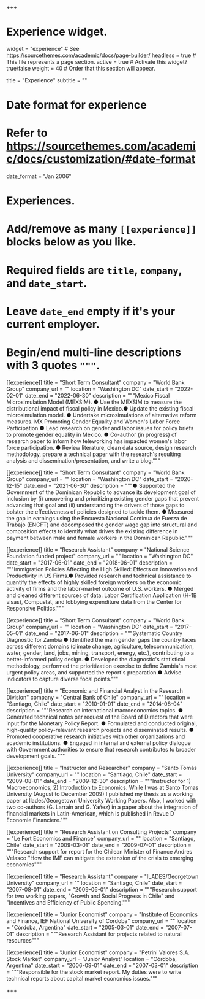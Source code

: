 +++
# Experience widget.
widget = "experience"  # See https://sourcethemes.com/academic/docs/page-builder/
headless = true  # This file represents a page section.
active = true  # Activate this widget? true/false
weight = 40  # Order that this section will appear.

title = "Experience"
subtitle = ""

# Date format for experience
#   Refer to https://sourcethemes.com/academic/docs/customization/#date-format
date_format = "Jan 2006"

# Experiences.
#   Add/remove as many `[[experience]]` blocks below as you like.
#   Required fields are `title`, `company`, and `date_start`.
#   Leave `date_end` empty if it's your current employer.
#   Begin/end multi-line descriptions with 3 quotes `"""`.


[[experience]]
  title = "Short Term Consultant"
  company = "World Bank Group"
  company_url = ""
  location = "Washington DC"
  date_start = "2022-02-01"
  date_end = "2022-06-30"
  description = """Mexico Fiscal Microsimulation Model (MEXSIM). ●	Use the MEXSIM to measure the distributional impact of fiscal policy in Mexico.●	Update the existing fiscal microsimulation model. ●	Undertake microsimulations of alternative reform measures.                                                                 MX Promoting Gender Equality and Women's Labor Force Participation  ●	Lead research on gender and labor issues for policy briefs to promote gender equality in Mexico. ●	Co-author (in progress) of research paper to inform how teleworking has impacted women's labor force participation. ●	Review literature, clean data source, design research methodology, prepare a technical paper with the research's resulting analysis and dissemination/presentation, and write a blog."""

[[experience]]
  title = "Short Term Consultant"
  company = "World Bank Group"
  company_url = ""
  location = "Washington DC"
  date_start = "2020-12-15"
  date_end = "2021-06-30"
  description = """●	Supported the Government of the Dominican Republic to advance its development goal of inclusion by (i) uncovering and prioritizing existing gender gaps that prevent advancing that goal and (ii) understanding the drivers of those gaps to bolster the effectiveness of policies designed to tackle them. ●	Measured the gap in earnings using the Encuesta Nacional Continua de Fuerza de Trabajo (ENCFT) and decomposed the gender wage gap into structural and composition effects to identify what drives the existing difference in payment between male and female workers in the Dominican Republic."""

[[experience]]
  title = "Research Assistant"
  company = "National Science Foundation funded project"
  company_url = ""
  location = "Washington DC"
  date_start = "2017-06-01"
  date_end = "2018-06-01"
  description = """Immigration Policies Affecting the High Skilled: Effects on Innovation and Productivity in US Firms.●	Provided research and technical assistance to quantify the effects of highly skilled foreign workers on the economic activity of firms and the labor-market outcome of U.S. workers. ●	Merged and cleaned different sources of data: Labor Certification Application (H-1B visas), Compustat, and lobbying expenditure data from the Center for Responsive Politics."""

[[experience]]
  title = "Short Term Consultant"
  company = "World Bank Group"
  company_url = ""
  location = "Washington DC"
  date_start = "2017-05-01"
  date_end = "2017-06-01"
  description = """Systematic Country Diagnostic for Zambia ●	Identified the main gender gaps the country faces across different domains (climate change, agriculture, telecommunication, water, gender, land, jobs, mining, transport, energy, etc.), contributing to a better-informed policy design. ●	Developed the diagnostic's statistical methodology, performed the prioritization exercise to define Zambia's most urgent policy areas, and supported the report's preparation.●	Advise indicators to capture diverse focal points."""

[[experience]]
  title = "Economic and Financial Analyst in the Research Division"
  company = "Central Bank of Chile"
  company_url = ""
  location = "Santiago, Chile"
  date_start = "2010-01-01"
  date_end = "2014-08-04"
  description = """Research on international macroeconomics topics. ●	Generated technical notes per request of the Board of Directors that were input for the Monetary Policy Report. ●	Formulated and conducted original, high-quality policy-relevant research projects and disseminated results. ●	Promoted cooperative research initiatives with other organizations and academic institutions. ●	Engaged in internal and external policy dialogue with Government authorities to ensure that research contributes to broader development goals. """
  
  [[experience]]
  title = "Instructor and Researcher"
  company = "Santo Tomás University"
  company_url = ""
  location = "Santiago, Chile"
  date_start = "2009-08-01"
  date_end = "2009-12-30"
  description = """Instructor for 1) Macroeconomics, 2) Introduction to Economics. While I was at Santo Tomas University (August to December
2009) I published my thesis as a working paper at Ilades/Georgetown University Working Papers. Also, I worked with two co-authors (G. Larrain and G. Yañez) in a
paper about the integration of financial markets in Latin-American, which is published in Revue D Economie Financiere."""
  
  
  
  [[experience]]
  title = "Research Assistant on Consulting Projects"
  company = "Le Fort Economics and Finance"
  company_url = ""
  location = "Santiago, Chile"
  date_start = "2009-03-01"
  date_end = "2009-07-01"
  description = """Research support for report for the Chilean Minister of Finance Andres Velasco "How the IMF can mitigate the extension of the crisis to emerging economies"""
  
   [[experience]]
  title = "Research Assistant"
  company = "ILADES/Georgetown University"
  company_url = ""
  location = "Santiago, Chile"
  date_start = "2007-08-01"
  date_end = "2009-06-01"
  description = """Research support for two working papers, "Growth and Social Progress in Chile" and "Incentives and Efficiency of Public Spending."""
  
   [[experience]]
  title = "Junior Economist"
  company = "Institute of Economics and Finance, IEF National University of Cordoba"
  company_url = ""
  location = "Córdoba, Argentina"
  date_start = "2005-03-01"
  date_end = "2007-07-01"
  description = """Research Assistant for projects related to natural resources"""
 
  [[experience]]
  title = "Junior Economist"
  company = "Petrini Valores S.A. Stock Market"
  company_url = "Junior Analyst"
  location = "Córdoba, Argentina"
  date_start = "2006-09-01"
  date_end = "2007-03-01"
  description = """Responsible for the stock market report. My duties were to write technical reports about capital market economics issues."""
  
  
+++
